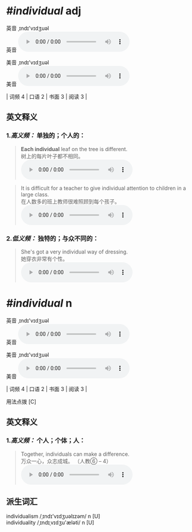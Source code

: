# ***\#individual*** adj
英音 ˌɪndɪ'vɪdʒuəl  
英音
<audio src="./media/individual-B.aac" controls="controls"></audio>

美音 ˌɪndɪ'vɪdʒuəl  
美音
<audio src="./media/individual.aac" controls="controls"></audio>



| 词频 4 | 口语 2 | 书面 3 | 阅读 3 |  

英文释义
---
### 1.*高义频：* **单独的；个人的：**  

 > **Each individual** leaf on the tree is different.  
 > 树上的每片叶子都不相同。    
<audio src="./media/individual1.aac" controls="controls"></audio>

 > It is difficult for a teacher to give individual attention to children in a large class.  
 > 在人数多的班上教师很难照顾到每个孩子。    
<audio src="./media/individual2.aac" controls="controls"></audio>

### 2.*低义频：* **独特的；与众不同的：**  

 > She's got a very individual way of dressing.  
 > 她穿衣非常有个性。    
<audio src="./media/She's got a very individual way of dressing2_AAC.aac" controls="controls"></audio>


# ***\#individual*** n
英音 ˌɪndɪ'vɪdʒuəl  
英音
<audio src="./media/individual-B.aac" controls="controls"></audio>

美音 ˌɪndɪ'vɪdʒuəl  
美音
<audio src="./media/individual.aac" controls="controls"></audio>



| 词频 4 | 口语 2 | 书面 3 | 阅读 3 |  

用法点拨  [C]

英文释义
---
### 1.*高义频：* **个人；个体；人：**  

 > Together, individuals can make a difference.  
 > 万众一心，众志成城。  （人教⑥ – 4）  
<audio src="./media/individual-2.aac" controls="controls"></audio>


派生词汇
---
individualism /ˌɪndɪ'vɪdʒuəlɪzəm/ n [U]   
individuality /ˌɪndɪˌvɪdʒu'æləti/ n [U]  

